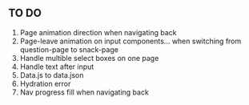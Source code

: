 ## TO DO
01. Page animation direction when navigating back
02. Page-leave animation on input components... when switching from question-page to snack-page
03. Handle multible select boxes on one page
04. Handle text after input
05. Data.js to data.json
06. Hydration error
07. Nav progress fill when navigating back